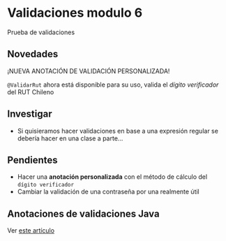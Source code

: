 # Validaciones modulo 6

Prueba de validaciones

## Novedades

¡NUEVA ANOTACIÓN DE VALIDACIÓN PERSONALIZADA!

`@ValidarRut` ahora está disponible para su uso, valida el *dígito verificador* del RUT Chileno

## Investigar

- Si quisieramos hacer validaciones en base a una expresión regular se debería hacer en una clase a parte...

## Pendientes
- Hacer una **anotación personalizada** con el método de cálculo del `dígito verificador`
- Cambiar la validación de una contraseña por una realmente útil

## Anotaciones de validaciones Java

Ver [este artículo](https://rodriguezizquierdo.com/guia-completa-para-implementar-validaciones-en-java-con-anotaciones-y-grupos-de-restricciones/)